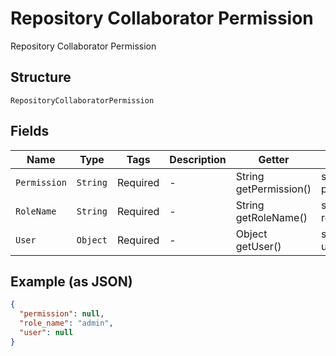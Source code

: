 
# Repository Collaborator Permission

Repository Collaborator Permission

## Structure

`RepositoryCollaboratorPermission`

## Fields

| Name | Type | Tags | Description | Getter | Setter |
|  --- | --- | --- | --- | --- | --- |
| `Permission` | `String` | Required | - | String getPermission() | setPermission(String permission) |
| `RoleName` | `String` | Required | - | String getRoleName() | setRoleName(String roleName) |
| `User` | `Object` | Required | - | Object getUser() | setUser(Object user) |

## Example (as JSON)

```json
{
  "permission": null,
  "role_name": "admin",
  "user": null
}
```

